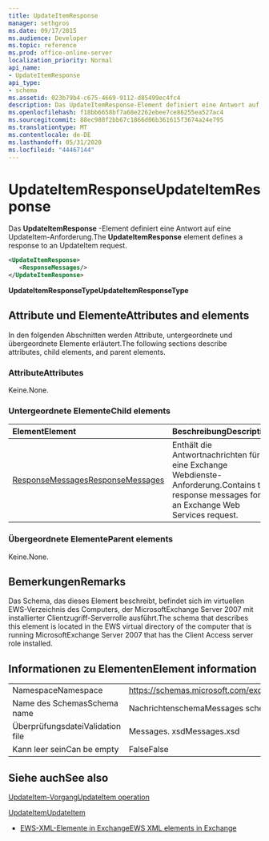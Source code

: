 ```yaml
---
title: UpdateItemResponse
manager: sethgros
ms.date: 09/17/2015
ms.audience: Developer
ms.topic: reference
ms.prod: office-online-server
localization_priority: Normal
api_name:
- UpdateItemResponse
api_type:
- schema
ms.assetid: 023b79b4-c675-4669-9112-d85499ec4fc4
description: Das UpdateItemResponse-Element definiert eine Antwort auf eine UpdateItem-Anforderung.
ms.openlocfilehash: f18bb6658bf7a68e2262ebee7ce86255ea527ac4
ms.sourcegitcommit: 88ec988f2bb67c1866d06b361615f3674a24e795
ms.translationtype: MT
ms.contentlocale: de-DE
ms.lasthandoff: 05/31/2020
ms.locfileid: "44467144"
---
```

# <a name="updateitemresponse"></a><span data-ttu-id="11c02-103">UpdateItemResponse</span><span class="sxs-lookup"><span data-stu-id="11c02-103">UpdateItemResponse</span></span>

<span data-ttu-id="11c02-104">Das **UpdateItemResponse** -Element definiert eine Antwort auf eine UpdateItem-Anforderung.</span><span class="sxs-lookup"><span data-stu-id="11c02-104">The **UpdateItemResponse** element defines a response to an UpdateItem request.</span></span> 
  
```xml
<UpdateItemResponse>
   <ResponseMessages/>
</UpdateItemResponse>
```

 <span data-ttu-id="11c02-105">**UpdateItemResponseType**</span><span class="sxs-lookup"><span data-stu-id="11c02-105">**UpdateItemResponseType**</span></span>
## <a name="attributes-and-elements"></a><span data-ttu-id="11c02-106">Attribute und Elemente</span><span class="sxs-lookup"><span data-stu-id="11c02-106">Attributes and elements</span></span>

<span data-ttu-id="11c02-107">In den folgenden Abschnitten werden Attribute, untergeordnete und übergeordnete Elemente erläutert.</span><span class="sxs-lookup"><span data-stu-id="11c02-107">The following sections describe attributes, child elements, and parent elements.</span></span>
  
### <a name="attributes"></a><span data-ttu-id="11c02-108">Attribute</span><span class="sxs-lookup"><span data-stu-id="11c02-108">Attributes</span></span>

<span data-ttu-id="11c02-109">Keine.</span><span class="sxs-lookup"><span data-stu-id="11c02-109">None.</span></span>
  
### <a name="child-elements"></a><span data-ttu-id="11c02-110">Untergeordnete Elemente</span><span class="sxs-lookup"><span data-stu-id="11c02-110">Child elements</span></span>

|<span data-ttu-id="11c02-111">**Element**</span><span class="sxs-lookup"><span data-stu-id="11c02-111">**Element**</span></span>|<span data-ttu-id="11c02-112">**Beschreibung**</span><span class="sxs-lookup"><span data-stu-id="11c02-112">**Description**</span></span>|
|:-----|:-----|
|[<span data-ttu-id="11c02-113">ResponseMessages</span><span class="sxs-lookup"><span data-stu-id="11c02-113">ResponseMessages</span></span>](responsemessages.md) <br/> |<span data-ttu-id="11c02-114">Enthält die Antwortnachrichten für eine Exchange Webdienste-Anforderung.</span><span class="sxs-lookup"><span data-stu-id="11c02-114">Contains the response messages for an Exchange Web Services request.</span></span>  <br/> |
   
### <a name="parent-elements"></a><span data-ttu-id="11c02-115">Übergeordnete Elemente</span><span class="sxs-lookup"><span data-stu-id="11c02-115">Parent elements</span></span>

<span data-ttu-id="11c02-116">Keine.</span><span class="sxs-lookup"><span data-stu-id="11c02-116">None.</span></span>
  
## <a name="remarks"></a><span data-ttu-id="11c02-117">Bemerkungen</span><span class="sxs-lookup"><span data-stu-id="11c02-117">Remarks</span></span>

<span data-ttu-id="11c02-118">Das Schema, das dieses Element beschreibt, befindet sich im virtuellen EWS-Verzeichnis des Computers, der MicrosoftExchange Server 2007 mit installierter Clientzugriff-Serverrolle ausführt.</span><span class="sxs-lookup"><span data-stu-id="11c02-118">The schema that describes this element is located in the EWS virtual directory of the computer that is running MicrosoftExchange Server 2007 that has the Client Access server role installed.</span></span>
  
## <a name="element-information"></a><span data-ttu-id="11c02-119">Informationen zu Elementen</span><span class="sxs-lookup"><span data-stu-id="11c02-119">Element information</span></span>

|||
|:-----|:-----|
|<span data-ttu-id="11c02-120">Namespace</span><span class="sxs-lookup"><span data-stu-id="11c02-120">Namespace</span></span>  <br/> |https://schemas.microsoft.com/exchange/services/2006/messages  <br/> |
|<span data-ttu-id="11c02-121">Name des Schemas</span><span class="sxs-lookup"><span data-stu-id="11c02-121">Schema name</span></span>  <br/> |<span data-ttu-id="11c02-122">Nachrichtenschema</span><span class="sxs-lookup"><span data-stu-id="11c02-122">Messages schema</span></span>  <br/> |
|<span data-ttu-id="11c02-123">Überprüfungsdatei</span><span class="sxs-lookup"><span data-stu-id="11c02-123">Validation file</span></span>  <br/> |<span data-ttu-id="11c02-124">Messages. xsd</span><span class="sxs-lookup"><span data-stu-id="11c02-124">Messages.xsd</span></span>  <br/> |
|<span data-ttu-id="11c02-125">Kann leer sein</span><span class="sxs-lookup"><span data-stu-id="11c02-125">Can be empty</span></span>  <br/> |<span data-ttu-id="11c02-126">False</span><span class="sxs-lookup"><span data-stu-id="11c02-126">False</span></span>  <br/> |
   
## <a name="see-also"></a><span data-ttu-id="11c02-127">Siehe auch</span><span class="sxs-lookup"><span data-stu-id="11c02-127">See also</span></span>



[<span data-ttu-id="11c02-128">UpdateItem-Vorgang</span><span class="sxs-lookup"><span data-stu-id="11c02-128">UpdateItem operation</span></span>](updateitem-operation.md)
  
[<span data-ttu-id="11c02-129">UpdateItem</span><span class="sxs-lookup"><span data-stu-id="11c02-129">UpdateItem</span></span>](updateitem.md)


- [<span data-ttu-id="11c02-130">EWS-XML-Elemente in Exchange</span><span class="sxs-lookup"><span data-stu-id="11c02-130">EWS XML elements in Exchange</span></span>](ews-xml-elements-in-exchange.md)

